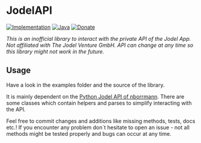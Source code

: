 # JodelAPI
[![Implementation](https://img.shields.io/badge/api--version-4.44.1-brightgreen.svg)]() [![Java](https://img.shields.io/badge/java-8-brightgreen.svg)]() [![Donate](https://img.shields.io/badge/donate-PayPal-brightgreen.svg)](https://www.paypal.com/cgi-bin/webscr?cmd=_s-xclick&hosted_button_id=5654A67GA3GHA)

*This is an inofficial library to interact with the private API of the Jodel App. Not affiliated with The Jodel Venture GmbH. API can change at any time so this library might not work in the future.*

## Usage
Have a look in the examples folder and the source of the library.

It is mainly dependent on the [Python Jodel API of nborrmann](https://github.com/nborrmann/jodel_api). There are some classes which contain helpers and parses to simplify interacting with the API.

Feel free to commit changes and additions like missing methods, tests, docs etc.!
If you encounter any problem don´t hesitate to open an issue - not all methods might be tested properly and bugs can occur at any time.